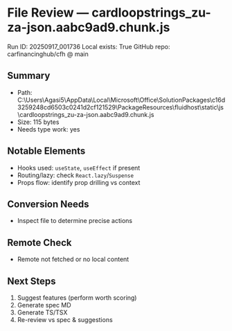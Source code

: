 # File Review — cardloopstrings_zu-za-json.aabc9ad9.chunk.js
Run ID: 20250917_001736
Local exists: True
GitHub repo: carfinancinghub/cfh @ main

## Summary
- Path: C:\Users\Agasi5\AppData\Local\Microsoft\Office\SolutionPackages\c16d3259248cd6503c0241d2cf121529\PackageResources\fluidhost\static\js\cardloopstrings_zu-za-json.aabc9ad9.chunk.js
- Size: 115 bytes
- Needs type work: yes

## Notable Elements
- Hooks used: `useState`, `useEffect` if present
- Routing/lazy: check `React.lazy`/`Suspense`
- Props flow: identify prop drilling vs context

## Conversion Needs
- Inspect file to determine precise actions

## Remote Check
- Remote not fetched or no local content

## Next Steps
1) Suggest features (perform worth scoring)
2) Generate spec MD
3) Generate TS/TSX
4) Re-review vs spec & suggestions